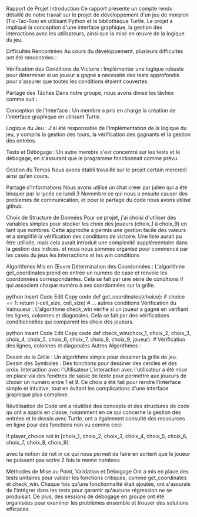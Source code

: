 Rapport de Projet
Introduction
Ce rapport présente un compte rendu détaillé de notre travail sur le projet de développement d'un jeu de morpion (Tic-Tac-Toe) en utilisant Python et la bibliothèque Turtle. Le projet a impliqué la conception d'une interface graphique, la gestion des interactions avec les utilisateurs, ainsi que la mise en œuvre de la logique du jeu.

Difficultés Rencontrées
Au cours du développement, plusieurs difficultés ont été rencontrées :

Vérification des Conditions de Victoire : Implémenter une logique robuste pour déterminer si un joueur a gagné a nécessité des tests approfondis pour s'assurer que toutes les conditions étaient couvertes.

Partage des Tâches
Dans notre groupe, nous avons divisé les tâches comme suit :

Conception de l'Interface : Un membre a pris en charge la création de l'interface graphique en utilisant Turtle.

Logique du Jeu : J'ai été responsable de l'implémentation de la logique du jeu, y compris la gestion des tours, la vérification des gagnants et la gestion des entrées.

Tests et Débogage : Un autre membre s'est concentré sur les tests et le débogage, en s'assurant que le programme fonctionnait comme prévu.

Gestion du Temps
Nous avons établi travaillé sur le projet certain mercredi ainsi qu'en cours.

Partage d'Informations
Nous avons utilisé un chat créer par julien qui a été bloquer par le lycée ce lundi 3 Novembre ce qui nous a ensuite causer des problemes de communication, et pour le partage du code nous avons utilisé github.

Choix de Structure de Données
Pour ce projet, j'ai choisi d'utiliser des variables simples pour stocker les choix des joueurs (choix_1 à choix_9) en tant que nombres. Cette approche a permis une gestion facile des valeurs et a simplifié la vérification des conditions de victoire. Une liste aurait pu être utilisée, mais cela aurait introduit une complexité supplémentaire dans la gestion des indices.
et nous nous sommes organisé pour commencé par les cases du jeux les interractions et les win conditions

Algorithmes Mis en Œuvre
Détermination des Coordonnées : L'algorithme get_coordinates prend en entrée un numéro de case et renvoie les coordonnées correspondantes. Cela se fait par une série de conditions if qui associent chaque numéro à ses coordonnées sur la grille.

python
Insert Code
Edit
Copy code
def get_coordinates(choice):
    if choice == 1:
        return (-cell_size, cell_size)
    # ... autres conditions
Vérification du Vainqueur : L'algorithme check_win vérifie si un joueur a gagné en vérifiant les lignes, colonnes et diagonales. Cela se fait par des vérifications conditionnelles qui comparent les choix des joueurs.

python
Insert Code
Edit
Copy code
def check_win(choix_1, choix_2, choix_3, choix_4, choix_5, choix_6, choix_7, choix_8, choix_9, joueur):
    # Vérification des lignes, colonnes et diagonales
Autres Algorithmes :

Dessin de la Grille : Un algorithme simple pour dessiner la grille de jeu.
Dessin des Symboles : Des fonctions pour dessiner des cercles et des croix.
Interaction avec l'Utilisateur
L'interaction avec l'utilisateur a été mise en place via des fenêtres de saisie de texte pour permettre aux joueurs de choisir un numéro entre 1 et 9. Ce choix a été fait pour rendre l'interface simple et intuitive, tout en évitant les complications d'une interface graphique plus complexe.

Réutilisation de Code
ont a réutilisé des concepts et des structures de code qu ont a appris en classe, notamment en ce qui concerne la gestion des entrées et le dessin avec Turtle. ont a également consulté des ressources en ligne pour des fonctions non vu comme ceci:

if player_choice not in [choix_1, choix_2, choix_3, choix_4, choix_5, choix_6, choix_7, choix_8, choix_9]:

avec la notion de not in ce qui nous permet de faire en sortent que le joueur ne puissent pas ecrire 2 fois le meme nombres

Méthodes de Mise au Point, Validation et Débogage
Ont a mis en place des tests unitaires pour valider les fonctions critiques, comme get_coordinates et check_win. Chaque fois qu'une fonctionnalité était ajoutée, ont s'assurais de l'intégrer dans les tests pour garantir qu'aucune régression ne se produisait. De plus, des sessions de débogage en groupe ont été organisées pour examiner les problèmes ensemble et trouver des solutions efficaces.
